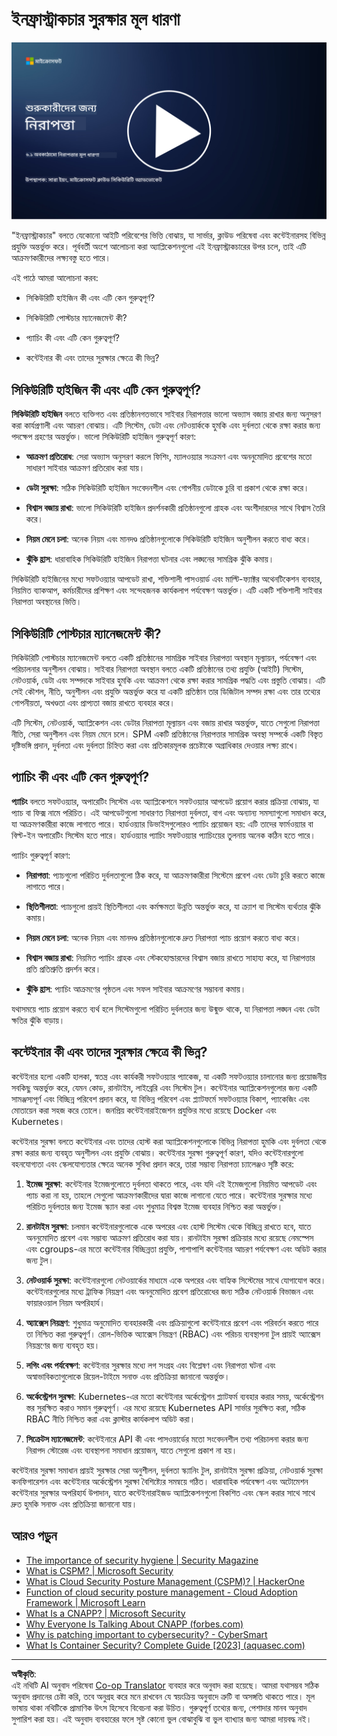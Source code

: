 <!--
CO_OP_TRANSLATOR_METADATA:
{
  "original_hash": "882ebf66a648f419bcbf680ed6aefa00",
  "translation_date": "2025-09-03T20:01:46+00:00",
  "source_file": "6.1 Infrastructure security key concepts.md",
  "language_code": "bn"
}
-->
# ইনফ্রাস্ট্রাকচার সুরক্ষার মূল ধারণা

[![ভিডিও দেখুন](../../translated_images/6-1_placeholder.773c176b8b7e3560d49a8ab481a9457006c04ad3c7b3acd4a4291af6da21df7f.bn.png)](https://learn-video.azurefd.net/vod/player?id=729d969e-c8ce-4889-aaa0-e5d92658ed62)

"ইনফ্রাস্ট্রাকচার" বলতে যেকোনো আইটি পরিবেশের ভিত্তি বোঝায়, যা সার্ভার, ক্লাউড পরিষেবা এবং কন্টেইনারসহ বিভিন্ন প্রযুক্তি অন্তর্ভুক্ত করে। পূর্ববর্তী অংশে আলোচনা করা অ্যাপ্লিকেশনগুলো এই ইনফ্রাস্ট্রাকচারের উপর চলে, তাই এটি আক্রমণকারীদের লক্ষ্যবস্তু হতে পারে।

এই পাঠে আমরা আলোচনা করব:

- সিকিউরিটি হাইজিন কী এবং এটি কেন গুরুত্বপূর্ণ?

- সিকিউরিটি পোস্টচার ম্যানেজমেন্ট কী?

- প্যাচিং কী এবং এটি কেন গুরুত্বপূর্ণ?

- কন্টেইনার কী এবং তাদের সুরক্ষার ক্ষেত্রে কী ভিন্ন?

## সিকিউরিটি হাইজিন কী এবং এটি কেন গুরুত্বপূর্ণ?

**সিকিউরিটি হাইজিন** বলতে ব্যক্তিগত এবং প্রতিষ্ঠানগতভাবে সাইবার নিরাপত্তার ভালো অভ্যাস বজায় রাখার জন্য অনুসরণ করা কার্যপ্রণালী এবং আচরণ বোঝায়। এটি সিস্টেম, ডেটা এবং নেটওয়ার্ককে হুমকি এবং দুর্বলতা থেকে রক্ষা করার জন্য পদক্ষেপ গ্রহণের অন্তর্ভুক্ত। ভালো সিকিউরিটি হাইজিন গুরুত্বপূর্ণ কারণ:

- **আক্রমণ প্রতিরোধ**: সেরা অভ্যাস অনুসরণ করলে ফিশিং, ম্যালওয়্যার সংক্রমণ এবং অননুমোদিত প্রবেশের মতো সাধারণ সাইবার আক্রমণ প্রতিরোধ করা যায়।

- **ডেটা সুরক্ষা**: সঠিক সিকিউরিটি হাইজিন সংবেদনশীল এবং গোপনীয় ডেটাকে চুরি বা প্রকাশ থেকে রক্ষা করে।

- **বিশ্বাস বজায় রাখা**: ভালো সিকিউরিটি হাইজিন প্রদর্শনকারী প্রতিষ্ঠানগুলো গ্রাহক এবং অংশীদারদের সাথে বিশ্বাস তৈরি করে।

- **নিয়ম মেনে চলা**: অনেক নিয়ম এবং মানদণ্ড প্রতিষ্ঠানগুলোকে সিকিউরিটি হাইজিন অনুশীলন করতে বাধ্য করে।

- **ঝুঁকি হ্রাস**: ধারাবাহিক সিকিউরিটি হাইজিন নিরাপত্তা ঘটনার এবং লঙ্ঘনের সামগ্রিক ঝুঁকি কমায়।

সিকিউরিটি হাইজিনের মধ্যে সফটওয়্যার আপডেট রাখা, শক্তিশালী পাসওয়ার্ড এবং মাল্টি-ফ্যাক্টর অথেনটিকেশন ব্যবহার, নিয়মিত ব্যাকআপ, কর্মচারীদের প্রশিক্ষণ এবং সন্দেহজনক কার্যকলাপ পর্যবেক্ষণ অন্তর্ভুক্ত। এটি একটি শক্তিশালী সাইবার নিরাপত্তা অবস্থানের ভিত্তি।

## সিকিউরিটি পোস্টচার ম্যানেজমেন্ট কী?

সিকিউরিটি পোস্টচার ম্যানেজমেন্ট বলতে একটি প্রতিষ্ঠানের সামগ্রিক সাইবার নিরাপত্তা অবস্থান মূল্যায়ন, পর্যবেক্ষণ এবং পরিচালনার অনুশীলন বোঝায়। সাইবার নিরাপত্তা অবস্থান বলতে একটি প্রতিষ্ঠানের তথ্য প্রযুক্তি (আইটি) সিস্টেম, নেটওয়ার্ক, ডেটা এবং সম্পদকে সাইবার হুমকি এবং আক্রমণ থেকে রক্ষা করার সামগ্রিক পদ্ধতি এবং প্রস্তুতি বোঝায়। এটি সেই কৌশল, নীতি, অনুশীলন এবং প্রযুক্তি অন্তর্ভুক্ত করে যা একটি প্রতিষ্ঠান তার ডিজিটাল সম্পদ রক্ষা এবং তার তথ্যের গোপনীয়তা, অখণ্ডতা এবং প্রাপ্যতা বজায় রাখতে ব্যবহার করে। 

এটি সিস্টেম, নেটওয়ার্ক, অ্যাপ্লিকেশন এবং ডেটার নিরাপত্তা মূল্যায়ন এবং বজায় রাখার অন্তর্ভুক্ত, যাতে সেগুলো নিরাপত্তা নীতি, সেরা অনুশীলন এবং নিয়ম মেনে চলে। SPM একটি প্রতিষ্ঠানের নিরাপত্তার সামগ্রিক অবস্থা সম্পর্কে একটি বিস্তৃত দৃষ্টিভঙ্গি প্রদান, দুর্বলতা এবং দুর্বলতা চিহ্নিত করা এবং প্রতিকারমূলক প্রচেষ্টাকে অগ্রাধিকার দেওয়ার লক্ষ্য রাখে।

## প্যাচিং কী এবং এটি কেন গুরুত্বপূর্ণ?

**প্যাচিং** বলতে সফটওয়্যার, অপারেটিং সিস্টেম এবং অ্যাপ্লিকেশনে সফটওয়্যার আপডেট প্রয়োগ করার প্রক্রিয়া বোঝায়, যা প্যাচ বা ফিক্স নামে পরিচিত। এই আপডেটগুলো সাধারণত নিরাপত্তা দুর্বলতা, বাগ এবং অন্যান্য সমস্যাগুলো সমাধান করে, যা আক্রমণকারীরা কাজে লাগাতে পারে। হার্ডওয়্যার ডিভাইসগুলোরও প্যাচিং প্রয়োজন হয়: এটি তাদের ফার্মওয়্যার বা বিল্ট-ইন অপারেটিং সিস্টেম হতে পারে। হার্ডওয়্যার প্যাচিং সফটওয়্যার প্যাচিংয়ের তুলনায় অনেক কঠিন হতে পারে।

প্যাচিং গুরুত্বপূর্ণ কারণ:

- **নিরাপত্তা**: প্যাচগুলো পরিচিত দুর্বলতাগুলো ঠিক করে, যা আক্রমণকারীরা সিস্টেমে প্রবেশ এবং ডেটা চুরি করতে কাজে লাগাতে পারে।

- **স্থিতিশীলতা**: প্যাচগুলো প্রায়ই স্থিতিশীলতা এবং কর্মক্ষমতা উন্নতি অন্তর্ভুক্ত করে, যা ক্র্যাশ বা সিস্টেম ব্যর্থতার ঝুঁকি কমায়।

- **নিয়ম মেনে চলা**: অনেক নিয়ম এবং মানদণ্ড প্রতিষ্ঠানগুলোকে দ্রুত নিরাপত্তা প্যাচ প্রয়োগ করতে বাধ্য করে।

- **বিশ্বাস বজায় রাখা**: নিয়মিত প্যাচিং গ্রাহক এবং স্টেকহোল্ডারদের বিশ্বাস বজায় রাখতে সাহায্য করে, যা নিরাপত্তার প্রতি প্রতিশ্রুতি প্রদর্শন করে।

- **ঝুঁকি হ্রাস**: প্যাচিং আক্রমণের পৃষ্ঠতল এবং সফল সাইবার আক্রমণের সম্ভাবনা কমায়।

যথাসময়ে প্যাচ প্রয়োগ করতে ব্যর্থ হলে সিস্টেমগুলো পরিচিত দুর্বলতার জন্য উন্মুক্ত থাকে, যা নিরাপত্তা লঙ্ঘন এবং ডেটা ক্ষতির ঝুঁকি বাড়ায়।

## কন্টেইনার কী এবং তাদের সুরক্ষার ক্ষেত্রে কী ভিন্ন?

কন্টেইনার হলো একটি হালকা, স্বতন্ত্র এবং কার্যকরী সফটওয়্যার প্যাকেজ, যা একটি সফটওয়্যার চালানোর জন্য প্রয়োজনীয় সবকিছু অন্তর্ভুক্ত করে, যেমন কোড, রানটাইম, লাইব্রেরি এবং সিস্টেম টুল। কন্টেইনার অ্যাপ্লিকেশনগুলোর জন্য একটি সামঞ্জস্যপূর্ণ এবং বিচ্ছিন্ন পরিবেশ প্রদান করে, যা বিভিন্ন পরিবেশ এবং প্ল্যাটফর্মে সফটওয়্যার বিকাশ, প্যাকেজিং এবং মোতায়েন করা সহজ করে তোলে। জনপ্রিয় কন্টেইনারাইজেশন প্রযুক্তির মধ্যে রয়েছে Docker এবং Kubernetes।

কন্টেইনার সুরক্ষা বলতে কন্টেইনার এবং তাদের হোস্ট করা অ্যাপ্লিকেশনগুলোকে বিভিন্ন নিরাপত্তা হুমকি এবং দুর্বলতা থেকে রক্ষা করার জন্য ব্যবহৃত অনুশীলন এবং প্রযুক্তি বোঝায়। কন্টেইনার সুরক্ষা গুরুত্বপূর্ণ কারণ, যদিও কন্টেইনারগুলো বহনযোগ্যতা এবং স্কেলযোগ্যতার ক্ষেত্রে অনেক সুবিধা প্রদান করে, তারা সম্ভাব্য নিরাপত্তা চ্যালেঞ্জও সৃষ্টি করে:

1. **ইমেজ সুরক্ষা**: কন্টেইনার ইমেজগুলোতে দুর্বলতা থাকতে পারে, এবং যদি এই ইমেজগুলো নিয়মিত আপডেট এবং প্যাচ করা না হয়, তাহলে সেগুলো আক্রমণকারীদের দ্বারা কাজে লাগানো যেতে পারে। কন্টেইনার সুরক্ষার মধ্যে পরিচিত দুর্বলতার জন্য ইমেজ স্ক্যান করা এবং শুধুমাত্র বিশ্বস্ত ইমেজ ব্যবহার নিশ্চিত করা অন্তর্ভুক্ত।

2. **রানটাইম সুরক্ষা**: চলমান কন্টেইনারগুলোকে একে অপরের এবং হোস্ট সিস্টেম থেকে বিচ্ছিন্ন রাখতে হবে, যাতে অননুমোদিত প্রবেশ এবং সম্ভাব্য আক্রমণ প্রতিরোধ করা যায়। রানটাইম সুরক্ষা প্রক্রিয়ার মধ্যে রয়েছে নেমস্পেস এবং cgroups-এর মতো কন্টেইনার বিচ্ছিন্নতা প্রযুক্তি, পাশাপাশি কন্টেইনার আচরণ পর্যবেক্ষণ এবং অডিট করার জন্য টুল।

3. **নেটওয়ার্ক সুরক্ষা**: কন্টেইনারগুলো নেটওয়ার্কের মাধ্যমে একে অপরের এবং বাহ্যিক সিস্টেমের সাথে যোগাযোগ করে। কন্টেইনারগুলোর মধ্যে ট্রাফিক নিয়ন্ত্রণ এবং অননুমোদিত প্রবেশ প্রতিরোধের জন্য সঠিক নেটওয়ার্ক বিভাজন এবং ফায়ারওয়াল নিয়ম অপরিহার্য।

4. **অ্যাক্সেস নিয়ন্ত্রণ**: শুধুমাত্র অনুমোদিত ব্যবহারকারী এবং প্রক্রিয়াগুলো কন্টেইনারে প্রবেশ এবং পরিবর্তন করতে পারে তা নিশ্চিত করা গুরুত্বপূর্ণ। রোল-ভিত্তিক অ্যাক্সেস নিয়ন্ত্রণ (RBAC) এবং পরিচয় ব্যবস্থাপনা টুল প্রায়ই অ্যাক্সেস নিয়ন্ত্রণের জন্য ব্যবহৃত হয়।

5. **লগিং এবং পর্যবেক্ষণ**: কন্টেইনার সুরক্ষার মধ্যে লগ সংগ্রহ এবং বিশ্লেষণ এবং নিরাপত্তা ঘটনা এবং অস্বাভাবিকতাগুলোকে রিয়েল-টাইমে সনাক্ত এবং প্রতিক্রিয়া জানানো অন্তর্ভুক্ত।

6. **অর্কেস্ট্রেশন সুরক্ষা**: Kubernetes-এর মতো কন্টেইনার অর্কেস্ট্রেশন প্ল্যাটফর্ম ব্যবহার করার সময়, অর্কেস্ট্রেশন স্তর সুরক্ষিত করাও সমান গুরুত্বপূর্ণ। এর মধ্যে রয়েছে Kubernetes API সার্ভার সুরক্ষিত করা, সঠিক RBAC নীতি নিশ্চিত করা এবং ক্লাস্টার কার্যকলাপ অডিট করা।

7. **সিক্রেটস ম্যানেজমেন্ট**: কন্টেইনারে API কী এবং পাসওয়ার্ডের মতো সংবেদনশীল তথ্য পরিচালনা করার জন্য নিরাপদ স্টোরেজ এবং ব্যবস্থাপনা সমাধান প্রয়োজন, যাতে সেগুলো প্রকাশ না হয়।

কন্টেইনার সুরক্ষা সমাধান প্রায়ই সুরক্ষার সেরা অনুশীলন, দুর্বলতা স্ক্যানিং টুল, রানটাইম সুরক্ষা প্রক্রিয়া, নেটওয়ার্ক সুরক্ষা কনফিগারেশন এবং কন্টেইনার অর্কেস্ট্রেশন সুরক্ষা বৈশিষ্ট্যের সমন্বয়ে গঠিত। ধারাবাহিক পর্যবেক্ষণ এবং অটোমেশন কন্টেইনার সুরক্ষার অপরিহার্য উপাদান, যাতে কন্টেইনারাইজড অ্যাপ্লিকেশনগুলো বিকশিত এবং স্কেল করার সাথে সাথে দ্রুত হুমকি সনাক্ত এবং প্রতিক্রিয়া জানানো যায়।

## আরও পড়ুন

- [The importance of security hygiene | Security Magazine](https://www.securitymagazine.com/articles/99510-the-importance-of-security-hygiene)
- [What is CSPM? | Microsoft Security](https://www.microsoft.com/security/business/security-101/what-is-cspm?WT.mc_id=academic-96948-sayoung)
- [What is Cloud Security Posture Management (CSPM)? | HackerOne](https://www.hackerone.com/knowledge-center/what-cloud-security-posture-management)
- [Function of cloud security posture management - Cloud Adoption Framework | Microsoft Learn](https://learn.microsoft.com/azure/cloud-adoption-framework/organize/cloud-security-posture-management?WT.mc_id=academic-96948-sayoung)
- [What Is a CNAPP? | Microsoft Security](https://www.microsoft.com/security/business/security-101/what-is-cnapp)
- [Why Everyone Is Talking About CNAPP (forbes.com)](https://www.forbes.com/sites/forbestechcouncil/2021/12/10/why-everyone-is-talking-about-cnapp/?sh=567275ca1549)
- [Why is patching important to cybersecurity? - CyberSmart](https://cybersmart.co.uk/blog/why-is-patching-important-to-cybersecurity/)
- [What Is Container Security? Complete Guide [2023] (aquasec.com)](https://www.aquasec.com/cloud-native-academy/container-security/container-security/)

---

**অস্বীকৃতি**:  
এই নথিটি AI অনুবাদ পরিষেবা [Co-op Translator](https://github.com/Azure/co-op-translator) ব্যবহার করে অনুবাদ করা হয়েছে। আমরা যথাসম্ভব সঠিক অনুবাদ প্রদানের চেষ্টা করি, তবে অনুগ্রহ করে মনে রাখবেন যে স্বয়ংক্রিয় অনুবাদে ত্রুটি বা অসঙ্গতি থাকতে পারে। মূল ভাষায় থাকা নথিটিকে প্রামাণিক উৎস হিসেবে বিবেচনা করা উচিত। গুরুত্বপূর্ণ তথ্যের জন্য, পেশাদার মানব অনুবাদ সুপারিশ করা হয়। এই অনুবাদ ব্যবহারের ফলে সৃষ্ট কোনো ভুল বোঝাবুঝি বা ভুল ব্যাখ্যার জন্য আমরা দায়বদ্ধ নই।